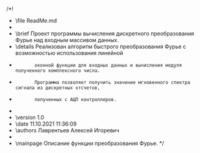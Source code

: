 /*!
 * \file ReadMe.md
 *
 * \brief     Проект программы вычисления дискретного преобразования Фурье над входным массивом данных.
 * \details   Реализован алгоритм быстрого преобразования Фурье с возможностью использования линейной
 *            оконной функции для входных данных и вычисления модуля полученного комплексного числа.
 *            Программа позволяет получить значение мгновенного спектра сигнала из дискретных отсчетов,
 *            полученных с АЦП контроллеров.
 *
 * \version   1.0
 * \date      11.10.2021 11:36:09
 * \authors   Лаврентьев Алексей Игоревич
 *
 * \mainpage  Описание функции преобразования Фурье.
 */

